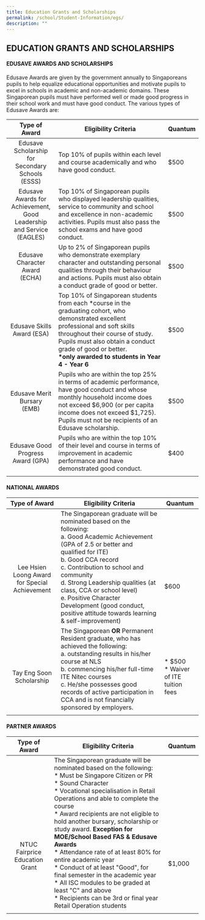 ```yaml
---
title: Education Grants and Scholarships
permalink: /school/Student-Information/egs/
description: ""
---
```


## EDUCATION GRANTS AND SCHOLARSHIPS

#### EDUSAVE AWARDS AND SCHOLARSHIPS

Edusave Awards are given by the government annually to Singaporeans pupils to help equalize educational opportunities and motivate pupils to excel in schools in academic and non-academic domains. These Singaporean pupils must have performed well or made good progress in their school work and must have good conduct. The various types of Edusave Awards are:

| Type of Award  | Eligibility Criteria  | Quantum  |
|:-:|---|---|
| Edusave Scholarship for<br> Secondary Schools (ESSS)  | Top 10% of pupils within each level and course academically and who have good conduct.  | $500  |
| Edusave Awards for <br>Achievement, Good<br> Leadership and Service <br>(EAGLES)  | Top 10% of Singaporean pupils who displayed leadership qualities, service to community and school and excellence in non-academic activities. Pupils must also pass the school exams and have good conduct.  | $500  |
| Edusave Character Award<br> (ECHA)  | Up to 2% of Singaporean pupils who demonstrate exemplary character and outstanding personal qualities through their behaviour and actions. Pupils must also obtain a conduct grade of good or better.  | $500  |
| Edusave Skills Award (ESA)  | Top 10% of Singaporean students from each \*course in the graduating cohort, who demonstrated excellent professional and soft skills throughout their course of study. Pupils must also obtain a conduct grade of good or better.  <br>**\*only awarded to students in Year 4 - Year 6**  | $500  |
| Edusave Merit Bursary<br> (EMB)  | Pupils who are within the top 25% in terms of academic performance, have good conduct and whose monthly household income does not exceed $6,900 (or per capita income does not exceed $1,725). Pupils must not be recipients of an Edusave scholarship.  | $500  |
| Edusave Good Progress<br> Award (GPA)  | Pupils who are within the top 10% of their level and course in terms of improvement in academic performance and have demonstrated good conduct.  | $400  |
|   |   |   |

#### NATIONAL AWARDS

| Type of Award  | Eligibility Criteria  | Quantum  |
|:-:|---|---|
| <br><br><br>Lee Hsien Loong Award for Special Achievement  | The Singaporean graduate will be nominated based on the following:<br>a.  Good Academic Achievement (GPA of 2.5 or better and qualified for ITE)<br>b.  Good CCA record<br>c.  Contribution to school and community<br>d.  Strong Leadership qualities (at class, CCA or school level)<br>e.  Positive Character Development (good conduct, positive attitude towards learning & self-improvement)  | <br><br><br><br><br>$600  |
| <br><br>Tay Eng Soon Scholarship  | The Singaporean **OR** Permanent Resident graduate, who has achieved the following:<br>a.  outstanding results in his/her course at NLS<br>b.  commencing his/her full-time ITE Nitec courses<br>c.  He/she possesses good records of active participation in CCA and is not financially sponsored by employers.  | <br><br>*   $500<br>*   Waiver of ITE tuition fees  |
|   |   |   |

#### PARTNER AWARDS

| Type of Award  | Eligibility Criteria  | Quantum  |
|:-:|---|---|
| <br><br><br><br><br><br>NTUC Fairprice Education Grant  | The Singaporean graduate will be nominated based on the following:<br>*   Must be Singapore Citizen or PR<br>*   Sound Character<br>*   Vocational specialisation in Retail Operations and able to complete the course<br>*   Award recipients are not eligible to hold another bursary, scholarship or study award. **Exception for MOE/School Based FAS & Edusave Awards**<br>*   Attendance rate of at least 80% for entire academic year<br>*   Conduct of at least "Good", for final semester in the academic year<br>*   All ISC modules to be graded at least "C" and above<br>*   Recipients can be 3rd or final year Retail Operation students  | <br><br><br><br><br><br><br><br>$1,000  |
|   |   |   |
